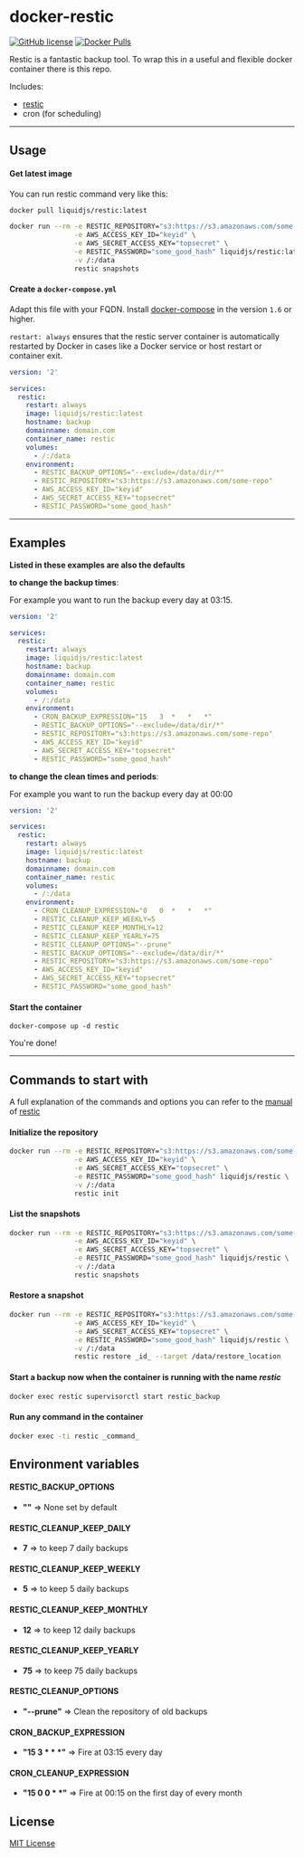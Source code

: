 # docker-restic

[![GitHub license](https://img.shields.io/github/license/Liquid-JS/restic.svg)](https://github.com/Liquid-JS/restic/blob/master/LICENSE)
[![Docker Pulls](https://img.shields.io/docker/pulls/liquidjs/restic.svg)](https://hub.docker.com/r/liquidjs/restic/)

Restic is a fantastic backup tool. To wrap this in a useful and flexible docker container there is this repo.

Includes:

-   [restic](https://github.com/restic/restic)
-   cron (for scheduling)

* * *

## Usage

#### Get latest image

You can run restic command very like this:

```bash
docker pull liquidjs/restic:latest
```

```bash
docker run --rm -e RESTIC_REPOSITORY="s3:https://s3.amazonaws.com/some-repo" \
                -e AWS_ACCESS_KEY_ID="keyid" \
                -e AWS_SECRET_ACCESS_KEY="topsecret" \
                -e RESTIC_PASSWORD="some_good_hash" liquidjs/restic:latest \
                -v /:/data
                restic snapshots
```

#### Create a `docker-compose.yml`

Adapt this file with your FQDN. Install [docker-compose](https://docs.docker.com/compose/) in the version `1.6` or higher.

`restart: always` ensures that the restic server container is automatically restarted by Docker in cases like a Docker service or host restart or container exit.

```yaml
version: '2'

services:
  restic:
    restart: always
    image: liquidjs/restic:latest
    hostname: backup
    domainname: domain.com
    container_name: restic
    volumes:
      - /:/data
    environment:
      - RESTIC_BACKUP_OPTIONS="--exclude=/data/dir/*"
      - RESTIC_REPOSITORY="s3:https://s3.amazonaws.com/some-repo"
      - AWS_ACCESS_KEY_ID="keyid"
      - AWS_SECRET_ACCESS_KEY="topsecret"
      - RESTIC_PASSWORD="some_good_hash"
```

* * *

## Examples

**Listed in these examples are also the defaults**

**to change the backup times**:

For example you want to run the backup every day at 03:15.

```yaml
version: '2'

services:
  restic:
    restart: always
    image: liquidjs/restic:latest
    hostname: backup
    domainname: domain.com
    container_name: restic
    volumes:
      - /:/data
    environment:
      - CRON_BACKUP_EXPRESSION="15   3  *   *   *"
      - RESTIC_BACKUP_OPTIONS="--exclude=/data/dir/*"
      - RESTIC_REPOSITORY="s3:https://s3.amazonaws.com/some-repo"
      - AWS_ACCESS_KEY_ID="keyid"
      - AWS_SECRET_ACCESS_KEY="topsecret"
      - RESTIC_PASSWORD="some_good_hash"
```

**to change the clean times and periods**:

For example you want to run the backup every day at 00:00

```yaml
version: '2'

services:
  restic:
    restart: always
    image: liquidjs/restic:latest
    hostname: backup
    domainname: domain.com
    container_name: restic
    volumes:
      - /:/data
    environment:
      - CRON_CLEANUP_EXPRESSION="0   0  *   *   *"
      - RESTIC_CLEANUP_KEEP_WEEKLY=5
      - RESTIC_CLEANUP_KEEP_MONTHLY=12
      - RESTIC_CLEANUP_KEEP_YEARLY=75
      - RESTIC_CLEANUP_OPTIONS="--prune"
      - RESTIC_BACKUP_OPTIONS="--exclude=/data/dir/*"
      - RESTIC_REPOSITORY="s3:https://s3.amazonaws.com/some-repo"
      - AWS_ACCESS_KEY_ID="keyid"
      - AWS_SECRET_ACCESS_KEY="topsecret"
      - RESTIC_PASSWORD="some_good_hash"
```

#### Start the container

    docker-compose up -d restic

You're done!

* * *

## Commands to start with

A full explanation of the commands and options you can refer to the [manual](https://restic.readthedocs.io/en/stable/index.html) of [restic](https://github.com/restic/restic)

#### Initialize the repository

```bash
docker run --rm -e RESTIC_REPOSITORY="s3:https://s3.amazonaws.com/some-repo" \
                -e AWS_ACCESS_KEY_ID="keyid" \
                -e AWS_SECRET_ACCESS_KEY="topsecret" \
                -e RESTIC_PASSWORD="some_good_hash" liquidjs/restic \
                -v /:/data
                restic init
```

#### List the snapshots

```bash
docker run --rm -e RESTIC_REPOSITORY="s3:https://s3.amazonaws.com/some-repo" \
                -e AWS_ACCESS_KEY_ID="keyid" \
                -e AWS_SECRET_ACCESS_KEY="topsecret" \
                -e RESTIC_PASSWORD="some_good_hash" liquidjs/restic \
                -v /:/data
                restic snapshots
```

#### Restore a snapshot

```bash
docker run --rm -e RESTIC_REPOSITORY="s3:https://s3.amazonaws.com/some-repo" \
                -e AWS_ACCESS_KEY_ID="keyid" \
                -e AWS_SECRET_ACCESS_KEY="topsecret" \
                -e RESTIC_PASSWORD="some_good_hash" liquidjs/restic \
                -v /:/data
                restic restore _id_ --target /data/restore_location
```

#### Start a backup now when the container is running with the name _restic_

```bash
docker exec restic supervisorctl start restic_backup
```

#### Run any command in the container

```bash
docker exec -ti restic _command_
```

## Environment variables

#### RESTIC_BACKUP_OPTIONS

-   **""** => None set by default

#### RESTIC_CLEANUP_KEEP_DAILY

-   **7** => to keep 7 daily backups

#### RESTIC_CLEANUP_KEEP_WEEKLY

-   **5** => to keep 5 daily backups

#### RESTIC_CLEANUP_KEEP_MONTHLY

-   **12** => to keep 12 daily backups

#### RESTIC_CLEANUP_KEEP_YEARLY

-   **75** => to keep 75 daily backups

#### RESTIC_CLEANUP_OPTIONS

-   **"--prune"** => Clean the repository of old backups

#### CRON_BACKUP_EXPRESSION

-   **"15   3  \*   \*   \*"** => Fire at 03:15 every day

#### CRON_CLEANUP_EXPRESSION

-   **"15  0  0   \*   \*"** => Fire at 00:15 on the first day of every month

## License

[MIT License](https://github.com/Liquid-JS/restic/blob/master/LICENSE)

